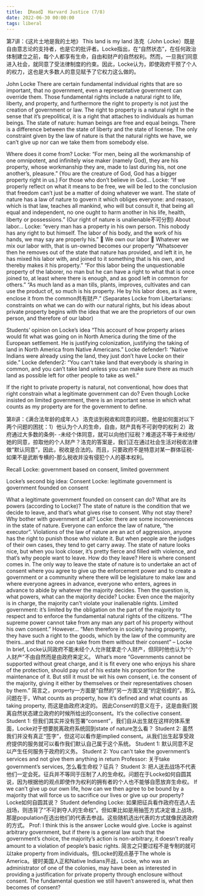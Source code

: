 ```yaml
---
title: 【Read】 Harvard Justice (7/8) 
date: 2022-06-30 00:00:00
tags: liberal
---
```





第7讲：《这片土地是我的土地》 This land is my land
洛克（John Locke）既是自由意志论的支持者，也是它的批评者。Locke指出，在“自然状态”，在任何政治体制建立之前，每个人都享有生命，自由和财产的自然权利。然而，一旦我们同意进入社会，就同意了受法律制度的约束。因此，Locke认为，即使政府干预了个人的权力，这也是大多数人的意见赋予了它权力这么做的。 

John Locke
There are certain fundamental individual rights that are so important, that no government, even a representative government can override them. Those fundamental rights include a natural right to life, liberty, and property, and furthermore the right to property is not just the creation of government or law. The right to property is a natural right in the sense that it’s prepolitical, it is a right that attaches to individuals as human beings.
The state of nature: human beings are free and equal beings.
There is a difference between the state of liberty and the state of license. The only constraint given by the law of nature is that the natural rights we have, we can’t give up nor can we take them from somebody else.

Where does it come from?
Locke: “For men, being all the workmanship of one omnipotent, and infinitely wise maker (namely God), they are his property, whose workmanship they are, made to last during his, not one another’s, pleasure.” (You are the creature of God, God has a bigger property right in us.)
For those who don’t believe in God…
Locke: “If we properly reflect on what it means to be free, we will be led to the conclusion that freedom can’t just be a matter of doing whatever we want. The state of nature has a law of nature to govern it which obliges everyone: and reason, which is that law, teaches all mankind, who will but consult it, that being all equal and independent, no one ought to harm another in his life, health, liberty or possessions.” (Our right of nature is unalienable不可分割)
About labor…
Locke: “every man has a property in his own person. This nobody has any right to but himself. The labor of his body, and the work of his hands, we may say are properly his.”
	We own our labor
	Whatever we mix our labor with, that is un-owned becomes our property
“Whatsoever then he removes out of the state that nature has provided, and left it in, he has mixed his labor with, and joined to it something that is his own, and thereby makes it his property.”
“For this labor being the unquestionable property of the laborer, no man but he can have a right to what that is once joined to, at least where there is enough, and as good left in common for others.”
“As much land as a man tills, plants, improves, cultivates and can use the product of, so much is his property. He by his labor does, as it were, enclose it from the common共有财产.”
(Separates Locke from Libertarians: constraints on what we can do with our natural rights, but his ideas about private property begins with the idea that we are the proprietors of our own person, and therefore of our labor)

Students’ opinion on Locke’s idea
“This account of how property arises would fit what was going on in North America during the time of the European settlement. He is justifying colonization, justifying the taking of land in North America from Native Americans.”
Locke defender1: “Native Indians were already using the land, they just don’t have Locke on their side.”
Locke defender2: “You can’t take land that everybody is sharing in common, and you can’t take land unless you can make sure there as much land as possible left for other people to take as well.”

If the right to private property is natural, not conventional, how does that right constrain what a legitimate government can do?
Even though Locke insisted on limited government, there is an important sense in which what counts as my property are for the government to define.



第8讲：《满合法年龄的成年人》 
洛克谈到税收和同意的问题，他是如何面对以下两个问题的困扰：1）他认为个人的生命，自由，财产具有不可剥夺的权利 2）政府通过大多数的条例- -未经个体同意，就可以向他们征税？难道这不等于未经他/她的同意，掠取他的个人财产？洛克的答案是，我们正在通过社会生活对税收法律做“默认同意”，因此，税收是合法的。而且，只要政府不是特意对某一群体征税-如果不是武断专横的-那么税收并没有侵犯个人的基本权利。 

Recall Locke: government based on consent, limited government

Locke’s second big idea: Consent
Locke: legitimate government is government founded on consent

What a legitimate government founded on consent can do? What are its powers (according to Locke)?
The state of nature is the condition that we decide to leave, and that’s what gives rise to consent. Why not stay there? Why bother with government at all?
Locke: there are some inconveniences in the state of nature.
Everyone can enforce the law of nature, “the executor”. Violations of the law of nature are an act of aggression, anyone has the right to punish those who violate it. But when people are the judges of their own cases, they tend to get carry away. The state of nature looks nice, but when you look closer, it’s pretty fierce and filled with violence, and that’s why people want to leave.
How do they leave? Here is where consent comes in. The only way to leave the state of nature is to undertake an act of consent where you agree to give up the enforcement power and to create a government or a community where there will be legislature to make law and where everyone agrees in advance, everyone who enters, agrees in advance to abide by whatever the majority decides.
Then the question is, what powers, what can the majority decide?
Locke: Even once the majority is in charge, the majority can’t violate your inalienable rights.
Limited government: it’s limited by the obligation on the part of the majority to respect and to enforce the fundamental natural rights of the citizens. “The supreme power cannot take from any man any part of his property without his own consent.”
However…
“Men therefore in society having property, they have such a right to the goods, which by the law of the community are theirs…and that no one can take from them without their consent” – Locke
In brief, Locke认同政府不能未经个人允许就拿走个人财产，但同时他也认为“个人财产”不由自然而是由政府来定义。
What’s more
“Governments cannot be supported without great charge, and it is fit every one who enjoys his share of the protection, should pay out of his estate his proportion for the maintenance of it. But still it must be wit his own consent, i.e. the consent of the majority, giving it either by themselves or their representatives chosen by them.”
简言之，property一方面是“自然的”另一方面又是“约定俗成的”。那么问题在于，What counts as property, how it’s defined and what counts as taking property, 而这是由政府决定的。
因此Consent的意义在于，这是由我们脱离自然状态建立政府的时候所给出的consent。It’s the collective consent.
Student 1: 但我们其实并没有签署“consent”，我们自从出生就在这样的体系里面，Locke对于想要脱离政府系统回到state of nature怎么看？
Student 2: 虽然我们并没有真正“签字”，但这可以看作是implied consent。从我们出生起享受政府提供的服务就可以看作我们默认自己属于这个系统。
Student 1: 默认同意不足以产生任何服务于政府的义务。
Student 2: You can’t take the government’s services and not give them anything in return
Professor: 关于take government’s services, 怎么看生命权？征兵？
Student 3: 把人送去战场不代表他们一定会死。征兵并不等同于压制了人的生命权。问题在于Locke如何自圆其说，因为根据他的观点即使作为权利的拥有者的个人也不能够自愿放弃生命权。
If we can’t give up our own life, how can we then agree to be bound by a majority that will force us to sacrifice our lives or give up our property? Locke如何自圆其说？
Student defending Locke: 如果把征兵看作政府在选人去战场，则违背了“不可剥夺人的生命权”。但如果比如是用抽签方式决定谁上战场，那是population在选出他们的代表去参战。这些随机选出代表的方式就像民选政府的方式。
Prof: I think this is the answer Locke would give. Locke is against arbitrary government, but if there is a general law such that the government’s choice, the majority’s action is non-arbitrary, it doesn’t really amount to a violation of people’s basic rights.
简言之只要过程不是专制的就可以take property from individuals。但Locke的观点基于The whole is America。彼时美国人正和Native Indians开战，Locke, who was an administrator of one of the colonies, may have been as interested in providing a justification for private property through enclosure without consent.
The fundamental question we still haven’t answered is, what then becomes of consent?

